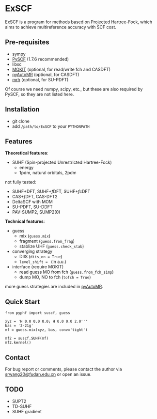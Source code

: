 # ExSCF
ExSCF is a program for methods based on Projected Hartree-Fock, which aims to achieve multireference accuracy with SCF cost.

## Pre-requisites
* sympy
* [PySCF](https://github.com/pyscf/pyscf) (1.7.6 recommended)
* libxc
* [MOKIT](https://gitlab.com/jxzou/mokit) (optional, for read/write fch and CASDFT)
* [pyAutoMR](https://github.com/hebrewsnabla/pyAutoMR) (optional, for CASDFT)
* [mrh](https://github.com/MatthewRHermes/mrh) (optional, for SU-PDFT)

Of course we need numpy, scipy, etc., but these are also required by PySCF, so they are not listed here.

## Installation
* git clone
* add `/path/to/ExSCF` to your `PYTHONPATH`

## Features
**Theoretical features**:
* SUHF (Spin-projected Unrestricted Hartree-Fock)
  + energy
  + 1pdm, natural orbitals, 2pdm

 not fully tested:
* SUHF+DFT, SUHF+*f*DFT, SUHF+*fc*DFT
* CAS+*f*DFT, CAS-DFT2
* DeltaSCF with MOM
* SU-PDFT, SU-DDFT
* PAV-SUMP2, SUMP2(0)

**Technical features**:
* guess
  + mix (`guess.mix`)
  + fragment (`guess.from_frag`)
  + stablize UHF (`guess.check_stab`)
* converging strategy
  + DIIS (`diis_on = True`)
  + `level_shift = ` (in a.u.)
* interface (require MOKIT)
  + read guess MO from fch (`guess.from_fch_simp`)
  + dump MO, NO to fch (`tofch = True`)

more guess strategies are included in [pyAutoMR](https://github.com/hebrewsnabla/pyAutoMR).

## Quick Start
```
from pyphf import suscf, guess

xyz = 'H 0.0 0.0 0.0; H 0.0 0.0 2.0'''
bas = '3-21g'
mf = guess.mix(xyz, bas, conv='tight')

mf2 = suscf.SUHF(mf)
mf2.kernel()
```

## Contact
For bug report or comments, please contact the author via srwang20@fudan.edu.cn or open an issue.

## TODO
* SUPT2
* TD-SUHF
* SUHF gradient
